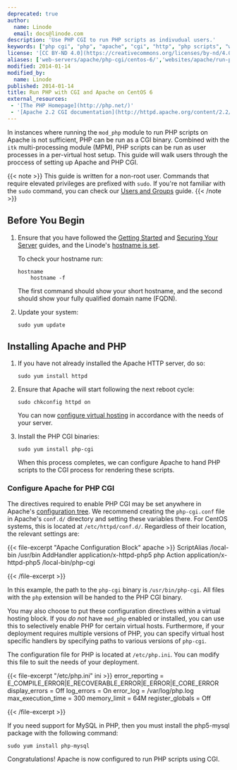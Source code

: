 ```yaml
---
deprecated: true
author:
  name: Linode
  email: docs@linode.com
description: 'Use PHP CGI to run PHP scripts as indivudual users.'
keywords: ["php cgi", "php", "apache", "cgi", "http", "php scripts", "web apps", "web applications"]
license: '[CC BY-ND 4.0](https://creativecommons.org/licenses/by-nd/4.0)'
aliases: ['web-servers/apache/php-cgi/centos-6/','websites/apache/run-php-applications-under-cgi-with-apache-on-centos-6/','websites/apache/run-php-cgi-apache-centos-6/']
modified: 2014-01-14
modified_by:
  name: Linode
published: 2014-01-14
title: Run PHP with CGI and Apache on CentOS 6
external_resources:
 - '[The PHP Homepage](http://php.net/)'
 - '[Apache 2.2 CGI documentation](http://httpd.apache.org/content/2.2/howto/cgi.html)'
---
```


In instances where running the `mod_php` module to run PHP scripts on Apache is not sufficient, PHP can be run as a CGI binary. Combined with the `itk` multi-processing module (MPM), PHP scripts can be run as user processes in a per-virtual host setup. This guide will walk users through the proccess of setting up Apache and PHP CGI.

{{< note >}}
This guide is written for a non-root user. Commands that require elevated privileges are prefixed with `sudo`. If you're not familiar with the `sudo` command, you can check our [Users and Groups](/content/tools-reference/linux-users-and-groups) guide.
{{< /note >}}

## Before You Begin

1.  Ensure that you have followed the [Getting Started](/content/getting-started) and [Securing Your Server](/content/security/securing-your-server) guides, and the Linode's [hostname is set](/content/getting-started#setting-the-hostname).

    To check your hostname run:

        hostname
	        hostname -f

    The first command should show your short hostname, and the second should show your fully qualified domain name (FQDN).

2.  Update your system:

        sudo yum update

## Installing Apache and PHP

1.  If you have not already installed the Apache HTTP server, do so:

        sudo yum install httpd

2.  Ensure that Apache will start following the next reboot cycle:

        sudo chkconfig httpd on

    You can now [configure virtual hosting](/content/web-servers/apache/apache-2-web-server-on-centos-5/#configure-apache) in accordance with the needs of your server.

3.  Install the PHP CGI binaries:

        sudo yum install php-cgi

    When this process completes, we can configure Apache to hand PHP scripts to the CGI process for rendering these scripts.


### Configure Apache for PHP CGI

The directives required to enable PHP CGI may be set anywhere in Apache's [configuration tree](/content/web-servers/apache/configuration/configuration-basics). We recommend creating the `php-cgi.conf` file in Apache's `conf.d/` directory and setting these variables there. For CentOS systems, this is located at `/etc/httpd/conf.d/`. Regardless of their location, the relevant settings are:

{{< file-excerpt "Apache Configuration Block" apache >}}
ScriptAlias /local-bin /usr/bin
AddHandler application/x-httpd-php5 php
Action application/x-httpd-php5 /local-bin/php-cgi

{{< /file-excerpt >}}


In this example, the path to the `php-cgi` binary is `/usr/bin/php-cgi`. All files with the `php` extension will be handed to the PHP CGI binary.

You may also choose to put these configuration directives within a virtual hosting block. If you *do not* have `mod_php` enabled or installed, you can use this to selectively enable PHP for certain virtual hosts. Furthermore, if your deployment requires multiple versions of PHP, you can specify virtual host specific handlers by specifying paths to various versions of `php-cgi`.

The configuration file for PHP is located at `/etc/php.ini`. You can modify this file to suit the needs of your deployment.

{{< file-excerpt "/etc/php.ini" ini >}}
error_reporting = E_COMPILE_ERROR|E_RECOVERABLE_ERROR|E_ERROR|E_CORE_ERROR
display_errors = Off
log_errors = On
error_log = /var/log/php.log
max_execution_time = 300
memory_limit = 64M
register_globals = Off

{{< /file-excerpt >}}


If you need support for MySQL in PHP, then you must install the php5-mysql package with the following command:

    sudo yum install php-mysql

Congratulations! Apache is now configured to run PHP scripts using CGI.

